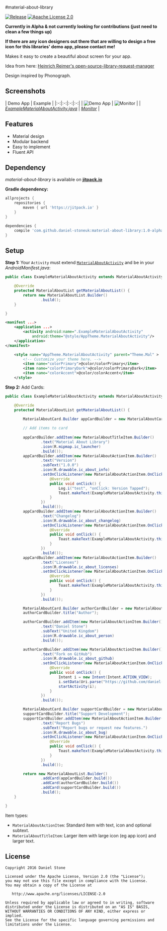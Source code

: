 #material-about-library

[![Release][101]][102]
[![Apache License 2.0][103]][104]

**Currently in Alpha & not currently looking for contributions (just need to clean a few things up)**

**If there are any icon designers out there that are willing to design a free icon for this libraries' demo app, please contact me!**

Makes it easy to create a beautiful about screen for your app.

Idea from here: [Heinrich Reimer's open-source-library-request-manager][6]

Design inspired by Phonograph.

Screenshots
--------

| Demo App | Example |
|:-:|:-:|:-:|:-:|
| ![Demo App][2] | ![Monitor][4] |
| [_ExampleMaterialAboutActivity.java_][3] | [_Monitor_][5] | 

Features
--------

* Material design
* Modular backend
* Easy to implement
* Fluent API

Dependency
----------

*material-about-library* is available on [**jitpack.io**][1]

**Gradle dependency:**
```gradle
allprojects {
    repositories {
        maven { url 'https://jitpack.io' }
    }
}
```
```gradle
dependencies {
    compile 'com.github.daniel-stoneuk:material-about-library:1.0-alpha'
}
```

Setup
-----

**Step 1:** Your `Activity` must extend [`MaterialAboutActivity`][7] and be in your *AndroidManifest.java*:
```java
public class ExampleMaterialAboutActivity extends MaterialAboutActivity {

    @Override
    protected MaterialAboutList getMaterialAboutList() {
        return new MaterialAboutList.Builder()
                .build();
    }

}
```

```xml
<manifest ...>
    <application ...>
        <activity android:name=".ExampleMaterialAboutActivity"
            android:theme="@style/AppTheme.MaterialAboutActivity"/>
    </application>
</manifest>
```

```xml
    <style name="AppTheme.MaterialAboutActivity" parent="Theme.Mal" >
        <!-- Customize your theme here. -->
        <item name="colorPrimary">@color/colorPrimary</item>
        <item name="colorPrimaryDark">@color/colorPrimaryDark</item>
        <item name="colorAccent">@color/colorAccent</item>
    </style>
```

**Step 2:** Add Cards:
```java
public class ExampleMaterialAboutActivity extends MaterialAboutActivity {

    @Override
    protected MaterialAboutList getMaterialAboutList() {

        MaterialAboutCard.Builder appCardBuilder = new MaterialAboutCard.Builder();
        
        // Add items to card
        
        appCardBuilder.addItem(new MaterialAboutTitleItem.Builder()
                .text("Material About Library")
                .icon(R.mipmap.ic_launcher)
                .build());
        appCardBuilder.addItem(new MaterialAboutActionItem.Builder()
                .text("Version")
                .subText("1.0.0")
                .icon(R.drawable.ic_about_info)
                .setOnClickListener(new MaterialAboutActionItem.OnClickListener() {
                    @Override
                    public void onClick() {
                        Log.i("test", "onClick: Version Tapped");
                        Toast.makeText(ExampleMaterialAboutActivity.this, "Version Tapped", Toast.LENGTH_SHORT).show();
                    }
                })
                .build());
        appCardBuilder.addItem(new MaterialAboutActionItem.Builder()
                .text("Changelog")
                .icon(R.drawable.ic_about_changelog)
                .setOnClickListener(new MaterialAboutActionItem.OnClickListener() {
                    @Override
                    public void onClick() {
                        Toast.makeText(ExampleMaterialAboutActivity.this, "Changelog Tapped", Toast.LENGTH_SHORT).show();
                    }
                })
                .build());
        appCardBuilder.addItem(new MaterialAboutActionItem.Builder()
                .text("Licenses")
                .icon(R.drawable.ic_about_licenses)
                .setOnClickListener(new MaterialAboutActionItem.OnClickListener() {
                    @Override
                    public void onClick() {
                        Toast.makeText(ExampleMaterialAboutActivity.this, "Licenses Tapped", Toast.LENGTH_SHORT).show();
                    }
                })
                .build());

        MaterialAboutCard.Builder authorCardBuilder = new MaterialAboutCard.Builder();
        authorCardBuilder.title("Author");

        authorCardBuilder.addItem(new MaterialAboutActionItem.Builder()
                .text("Daniel Stone")
                .subText("United Kingdom")
                .icon(R.drawable.ic_about_person)
                .build());

        authorCardBuilder.addItem(new MaterialAboutActionItem.Builder()
                .text("Fork on GitHub")
                .icon(R.drawable.ic_about_github)
                .setOnClickListener(new MaterialAboutActionItem.OnClickListener() {
                    @Override
                    public void onClick() {
                        Intent i = new Intent(Intent.ACTION_VIEW);
                        i.setData(Uri.parse("https://github.com/daniel-stoneuk"));
                        startActivity(i);
                    }
                })
                .build());

        MaterialAboutCard.Builder supportCardBuilder = new MaterialAboutCard.Builder();
        supportCardBuilder.title("Support Development");
        supportCardBuilder.addItem(new MaterialAboutActionItem.Builder()
                .text("Report Bugs")
                .subText("Report bugs or request new features.")
                .icon(R.drawable.ic_about_bug)
                .setOnClickListener(new MaterialAboutActionItem.OnClickListener() {
                    @Override
                    public void onClick() {
                        Toast.makeText(ExampleMaterialAboutActivity.this, "Bug report tapped", Toast.LENGTH_SHORT).show();
                    }
                })
                .build());

        return new MaterialAboutList.Builder()
                .addCard(appCardBuilder.build())
                .addCard(authorCardBuilder.build())
                .addCard(supportCardBuilder.build())
                .build();
    }

}
```
Item types:

- `MaterialAboutActionItem`: Standard item with text, icon and optional subtext.
- `MaterialAboutTitleItem`: Larger item with large icon (eg app icon) and larger text.

License
-------

    Copyright 2016 Daniel Stone

    Licensed under the Apache License, Version 2.0 (the "License");
    you may not use this file except in compliance with the License.
    You may obtain a copy of the License at

       http://www.apache.org/licenses/LICENSE-2.0

    Unless required by applicable law or agreed to in writing, software
    distributed under the License is distributed on an "AS IS" BASIS,
    WITHOUT WARRANTIES OR CONDITIONS OF ANY KIND, either express or implied.
    See the License for the specific language governing permissions and
    limitations under the License.

[1]: https://jitpack.io
[2]: http://i.imgur.com/d90lWh5.png
[3]: https://github.com/daniel-stoneuk/material-about-library/blob/master/app/src/main/java/com/danielstone/materialaboutlibrarydemo/ExampleMaterialAboutActivity.java
[4]: http://i.imgur.com/1k4rcN7.png
[5]: https://play.google.com/store/apps/details?id=com.danielstone.energyhive
[6]: https://github.com/HeinrichReimer/open-source-library-request-manager/issues/3
[7]: https://github.com/daniel-stoneuk/material-about-library/blob/master/library/src/main/java/com/danielstone/materialaboutlibrary/MaterialAboutActivity.java

[101]: https://jitpack.io/v/daniel-stoneuk/material-about-library.svg
[102]: https://jitpack.io/#daniel-stoneuk/material-about-library
[103]: https://img.shields.io/github/license/HeinrichReimer/material-intro.svg
[104]: https://www.apache.org/licenses/LICENSE-2.0.html